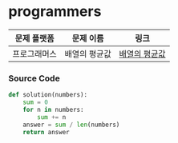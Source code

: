 # programmers

| 문제 플랫폼   | 문제 이름           | 링크                                   |
|---------------|--------------------|----------------------------------------|
| 프로그래머스          | 배열의 평균값          | [배열의 평균값](https://school.programmers.co.kr/learn/courses/30/lessons/120817) |

### Source Code
```python
def solution(numbers):
    sum = 0
    for n in numbers:
        sum += n
    answer = sum / len(numbers)
    return answer
```
